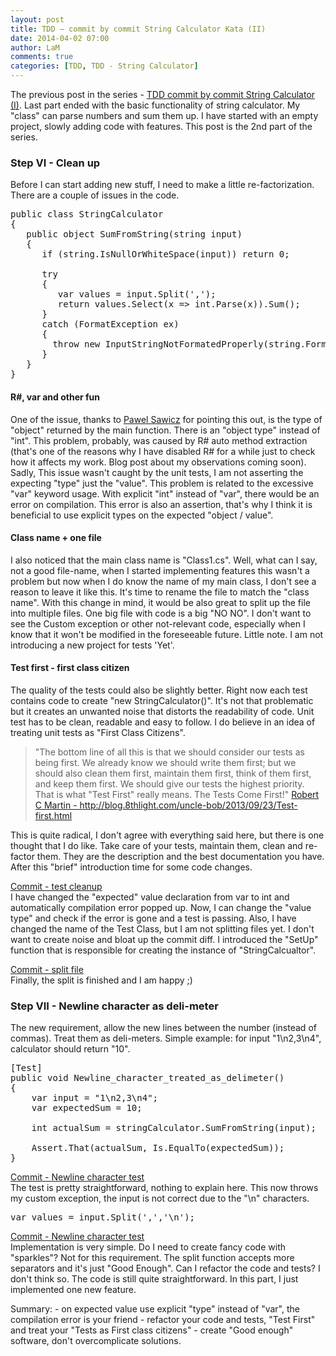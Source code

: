 ```yaml
---
layout: post
title: TDD – commit by commit String Calculator Kata (II)
date: 2014-04-02 07:00
author: LaM
comments: true
categories: [TDD, TDD - String Calculator]
---
```

<p>The previous post in the series - <a href="http://www.mfranc.com/tdd/tdd-commit-by-commit-string-calculator-i/">TDD commit by commit String Calculator (I)</a>. Last part ended with the basic functionality of string calculator. My "class" can parse numbers and sum them up. I have started with an empty project, slowly adding code with features. This post is the 2nd part of the series.</p>

<h3>Step VI - Clean up</h3>

<p>Before I can start adding new stuff, I need to make a little re-factorization. There are a couple of issues in the code.</p>

<pre class="lang:c# decode:true ">public class StringCalculator
{
   public object SumFromString(string input)
   {
      if (string.IsNullOrWhiteSpace(input)) return 0;

      try
      {
         var values = input.Split(',');
         return values.Select(x =&gt; int.Parse(x)).Sum();
      }
      catch (FormatException ex)
      {
        throw new InputStringNotFormatedProperly(string.Format("Unexpected format input - {0}", input), ex);
      }
   }
}</pre>

<h4>R#, var and other fun</h4>

<p>One of the issue, thanks to <a href="http://pawel.sawicz.eu/">Pawel Sawicz</a> for pointing this out, is the type of "object" returned by the main function. There is an "object type" instead of "int". This problem, probably, was caused by R# auto method extraction (that's one of the reasons why I have disabled R# for a while just to check how it affects my work. Blog post about my observations coming soon). Sadly, This issue wasn't caught by the unit tests, I am not asserting the expecting "type" just the "value". This problem is related to the excessive "var" keyword usage. With explicit "int" instead of "var", there would be an error on compilation. This error is also an assertion, that's why I think it is beneficial to use explicit types on the expected "object / value".</p>

<h4>Class name + one file</h4>

<p>I also noticed that the main class name is "Class1.cs". Well, what can I say, not a good file-name, when I started implementing features this wasn't a problem but now when I do know the name of my main class, I don't see a reason to leave it like this. It's time to rename the file to match the "class name". With this change in mind, it would be also great to split up the file into multiple files. One big file with code is a big "NO NO". I don't want to see the Custom exception or other not-relevant code, especially when I know that it won't be modified in the foreseeable future. Little note. I am not introducing a new project for tests 'Yet'.</p>

<h4>Test first - first class citizen</h4>

<p>The quality of the tests could also be slightly better. Right now each test contains code to create "new StringCalculator()". It's not that problematic but it creates an unwanted noise that distorts the readability of code. Unit test has to be clean, readable and easy to follow. I do believe in an idea of treating unit tests as "First Class Citizens".</p>

<blockquote>
  <p>"The bottom line of all this is that we should consider our tests as being first. We already know we should write them first; but we should also clean them first, maintain them first, think of them first, and keep them first. We should give our tests the highest priority. That is what "Test First" really means. The Tests Come First!" <a href="http://blog.8thlight.com/uncle-bob/2013/09/23/Test-first.html">Robert C Martin - http://blog.8thlight.com/uncle-bob/2013/09/23/Test-first.html</a></p>
</blockquote>

<p>This is quite radical, I don't agree with everything said here, but there is one thought that I do like. Take care of your tests, maintain them, clean and re-factor them. They are the description and the best documentation you have. After this "brief" introduction time for some code changes.</p>

<p><a href="https://github.com/michal-franc/BlogStuff/commit/3b7141bac1c533d6cb377a0d3c6388c1f70f4d14">Commit - test cleanup</a><br />
I have changed the "expected" value declaration from var to int and automatically compilation error popped up. Now, I can change the "value type" and check if the error is gone and a test is passing. Also, I have changed the name of the Test Class, but I am not splitting files yet. I don't want to create noise and bloat up the commit diff. I introduced the "SetUp" function that is responsible for creating the instance of "StringCalcualtor".</p>

<p><a href="https://github.com/michal-franc/BlogStuff/commit/cff5261ddb30c6fbacf3a8d7c8da2e160e536a12">Commit - split file</a><br />
Finally, the split is finished and I am happy ;)</p>

<h3>Step VII - Newline character as deli-meter</h3>

<p>The new requirement, allow the new lines between the number (instead of commas). Treat them as deli-meters. Simple example: for input "1\n2,3\n4", calculator should return "10".</p>

<pre class="lang:c# decode:true">[Test]
public void Newline_character_treated_as_delimeter()
{
    var input = "1\n2,3\n4";
    var expectedSum = 10;

    int actualSum = stringCalculator.SumFromString(input);

    Assert.That(actualSum, Is.EqualTo(expectedSum));
}</pre>

<p><a href="https://github.com/michal-franc/BlogStuff/commit/b8eed2dea2b2f2d3a6f1a2612e18d6df2dd4e753">Commit - Newline character test</a><br />
The test is pretty straightforward, nothing to explain here. This now throws my custom exception, the input is not correct due to the "\n" characters.</p>

<pre class="lang:c# decode:true">var values = input.Split(',','\n');</pre>

<p><a href="https://github.com/michal-franc/BlogStuff/commit/705dc92b91e3c9df4a4eab8c7e2438c73fd68504">Commit - Newline character test</a><br />
Implementation is very simple. Do I need to create fancy code with "sparkles"? Not for this requirement. The split function accepts more separators and it's just "Good Enough". Can I refactor the code and tests? I don't think so. The code is still quite straightforward. In this part, I just implemented one new feature.</p>

<p>Summary: 
-   on expected value use explicit "type" instead of "var", the compilation error is your friend
-   refactor your code and tests, "Test First" and treat your "Tests as First class citizens"
-   create "Good enough" software, don't overcomplicate solutions.</p>

